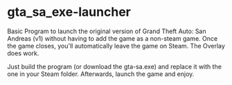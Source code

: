 # gta_sa_exe-launcher
Basic Program to launch the original version of Grand Theft Auto: San Andreas (v1) without having to add the game as a non-steam game. 
Once the game closes, you'll automatically leave the game on Steam. The Overlay does work.

Just build the program (or download the gta-sa.exe) and replace it with the one in your Steam folder. 
Afterwards, launch the game and enjoy.
